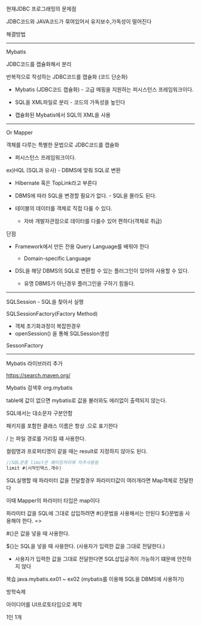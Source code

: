 현재JDBC 프로그래밍의 문제점

JDBC코드와 JAVA코드가 묶여있어서 유지보수,가독성이 떨어진다

해결방법

---

Mybatis

JDBC코드를 캡슐화해서 분리

반복적으로 작성하는 JDBC코드를 캡슐화 (코드 단순화)  

- Mybatis (JDBC코드 캡슐화) -  고급 매핑을 지원하는 퍼시스턴스 프레임워크이다.

- SQL을 XML파일로 분리 - 코드의 가독성을 높인다
- 캡슐화된 Mybatis에서 SQL의 XML을 사용

---

Or Mapper

 객체를 다루는 특별한 문법으로 JDBC코드를 캡슐화

- 퍼시스턴스 프레임워크이다.

ex)HQL (SQL과 유사) - DBMS에 맞춰 SQL로 변환

- Hibernate 혹은 TopLink라고 부른다 

- DBMS에 따라 SQL을 변경할 필요가 없다. - SQL을 몰라도 된다.
- 테이블의 데이터를 객체로 직접 다룰 수 있다. 
  - 자바 개발자관점으로 데이터를 다룰수 있어 편하다(객체로 취급)

단점 

- Framework에서 만든 전용 Query Language를 배워야 한다
  - Domain-specific Language

- DSL을 해당 DBMS의 SQL로 변환할 수 있는 플러그인이 있어야 사용할 수 있다.
  - 유명 DBMS가 아닌경우 플러그인을 구하기 힘들다.

---

SQLSession - SQL을 찾아서 실행

SQLSessionFactory(Factory Method)

- 객체 초기화과정이 복잡한경우
-    openSession()  을 통해 SQLSession생성

SessonFactory

---

Mybatis 라이브러리 추가

https://search.maven.org/

Mybatis 검색후 org.mybatis

table에 값이 없으면  mybatis로 값을 불러와도 에러없이 출력되지 않는다.

SQL에서는 대소문자 구분안함

패키지를 포함한 클래스 이름은 항상 .으로 표기한다

/ 는 파일 경로를 가리킬 떄 사용한다.

컬럼명과 프로퍼티명이 같을 때는 result로 지정하지 않아도 된다.

```java
//SQL문중 limit은 페이징처리에 자주사용됨  
limit #{시작인덱스,개수}
```

SQL실행할 때 파라미터 값을 전달할경우 파라미터값이 여러개라면 Map객체로 전달한다

이때 Mapper의 파라미터 타입은 map이다

파라미터 값을 SQL에 그대로 삽입하려면 #{}문법을 사용해서는 안된다
${}문법을 사용해야 한다. => 

#{}은 값을 넣을 때 사용한다.

${}는 SQL을 넣을 때 사용한다. (사용자가 입력한 값을 그대로 전달한다.)

- 사용자가 입력한 값을 그대로 전달한다면 SQL삽입공격이 가능하기 떄문에 안전하지 않다

  

복습   java.mybatis.ex01 ~ ex02 (mybatis를 이용해 SQL을 DBMS에 사용하기)

방학숙제 

아이디어를 UI프로토타입으로 제작

1인 1개